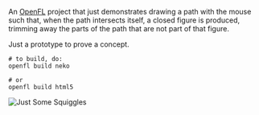 
An [OpenFL](https://www.openfl.org/) project that just demonstrates
drawing a path with the mouse such that, when the path intersects
itself, a closed figure is produced, trimming away the parts of the
path that are not part of that figure. 

Just a prototype to prove a concept.

    # to build, do:
    openfl build neko

    # or 
    openfl build html5
    

![Just Some Squiggles](https://github.com/cbeo/SelfIntersectionPathPrototype/self-intersection-closure.gif)

